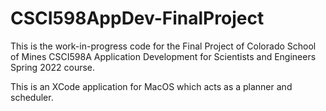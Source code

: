 # CSCI598AppDev-FinalProject

This is the work-in-progress code for the Final Project of Colorado School of Mines CSCI598A Application Development for Scientists and Engineers Spring 2022 course.

This is an XCode application for MacOS which acts as a planner and scheduler.

